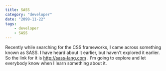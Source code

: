 ```yaml
---
title: SASS
category: "developer"
date: "2099-11-22"
tags:
    - developer
    - SASS
---
```


Recently while searching for the CSS frameworks, I came across something known as SASS. I have heard about it earlier, but haven't explored it earlier. So the link for it is http://sass-lang.com . I'm going to explore and let everybody know when I learn something about it.
